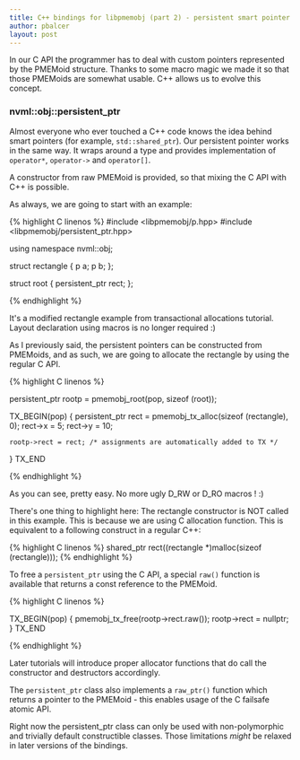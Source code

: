 ```yaml
---
title: C++ bindings for libpmemobj (part 2) - persistent smart pointer
author: pbalcer
layout: post
---
```


In our C API the programmer has to deal with custom pointers represented by
the PMEMoid structure. Thanks to some macro magic we made it so that those PMEMoids
are somewhat usable. C++ allows us to evolve this concept.

### nvml::obj::persistent_ptr

Almost everyone who ever touched a C++ code knows the idea behind smart pointers
(for example, `std::shared_ptr`). Our persistent pointer works in the same way.
It wraps around a type and provides implementation of `operator*`, `operator->`
and `operator[]`.

A constructor from raw PMEMoid is provided, so that mixing the C API with C++ is
possible.

As always, we are going to start with an example:

{% highlight C linenos %}
#include <libpmemobj/p.hpp>
#include <libpmemobj/persistent_ptr.hpp>

using namespace nvml::obj;

struct rectangle {
	p<int> a;
	p<int> b;
};

struct root {
	persistent_ptr<rectangle> rect;
};

{% endhighlight %}

It's a modified rectangle example from transactional allocations tutorial.
Layout declaration using macros is no longer required :)

As I previously said, the persistent pointers can be constructed from PMEMoids,
and as such, we are going to allocate the rectangle by using the regular C API.

{% highlight C linenos %}

persistent_ptr<root> rootp = pmemobj_root(pop, sizeof (root));

TX_BEGIN(pop) {
	persistent_ptr<rectangle> rect = pmemobj_tx_alloc(sizeof (rectangle), 0);
	rect->x = 5;
	rect->y = 10;

	rootp->rect = rect; /* assignments are automatically added to TX */
} TX_END

{% endhighlight %}

As you can see, pretty easy. No more ugly D_RW or D_RO macros ! :)

There's one thing to highlight here: The rectangle constructor is NOT called in
this example. This is because we are using C allocation function.
This is equivalent to a following construct in a regular C++:

{% highlight C linenos %}
shared_ptr<rectangle> rect((rectangle *)malloc(sizeof (rectangle)));
{% endhighlight %}

To free a `persistent_ptr` using the C API, a special `raw()` function is available
that returns a const reference to the PMEMoid.

{% highlight C linenos %}

TX_BEGIN(pop) {
	pmemobj_tx_free(rootp->rect.raw());
	rootp->rect = nullptr;
} TX_END

{% endhighlight %}

Later tutorials will introduce proper allocator functions that do
call the constructor and destructors accordingly.

The `persistent_ptr` class also implements a `raw_ptr()` function which returns
a pointer to the PMEMoid - this enables usage of the C failsafe atomic API.

Right now the persistent_ptr class can only be used with non-polymorphic and
trivially default constructible classes. Those limitations *might* be relaxed
in later versions of the bindings.
